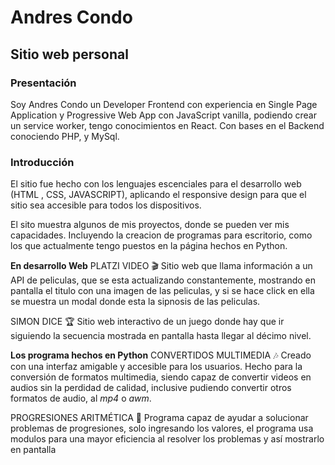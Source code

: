 # Andres Condo
## Sitio web personal

### Presentación
Soy Andres Condo un Developer Frontend con experiencia en Single Page Application y Progressive Web App con JavaScript vanilla, podiendo crear un service worker, tengo conocimientos en React. Con bases en el Backend conociendo PHP, y MySql.


### Introducción 
El sitio fue hecho con los lenguajes escenciales para el desarrollo web (HTML , CSS, JAVASCRIPT), aplicando el responsive design para que el sitio sea accesible para todos los dispositivos.

El sito muestra algunos de mis proyectos, donde se pueden ver mis capacidades. Incluyendo la creacion de programas para escritorio, como los que actualmente tengo puestos en la página hechos en Python.

**En desarrollo Web**
PLATZI VIDEO 🎬
Sitio web que llama información a un API de peliculas, que se esta actualizando constantemente, mostrando en pantalla el titulo con una imagen de las peliculas, y si se hace click en ella se muestra un modal donde esta la sipnosis de las peliculas.

SIMON DICE 🏆
Sitio web interactivo de un juego donde hay que ir siguiendo la secuencia mostrada en pantalla hasta llegar al décimo nivel.

**Los programa hechos en Python**
CONVERTIDOS MULTIMEDIA 🎶
Creado con una interfaz amigable y accesible para los usuarios. Hecho para la conversión de formatos multimedia, siendo capaz de convertir videos en audios sin la perdidad de calidad, inclusive pudiendo convertir otros formatos de audio, al *mp4* o *awm*.

PROGRESIONES ARITMÉTICA 🧮
Programa capaz de ayudar a solucionar problemas de progresiones, solo ingresando los valores, el programa usa modulos para una mayor eficiencia al resolver los problemas y así mostrarlo en pantalla
